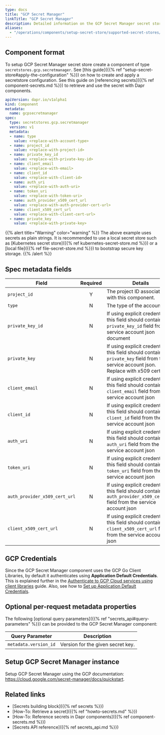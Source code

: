 ```yaml
---
type: docs
title: "GCP Secret Manager"
linkTitle: "GCP Secret Manager"
description: Detailed information on the GCP Secret Manager secret store component
aliases:
  - "/operations/components/setup-secret-store/supported-secret-stores/gcp-secret-manager/"
---
```


## Component format

To setup GCP Secret Manager secret store create a component of type `secretstores.gcp.secretmanager`. See [this guide]({{% ref "setup-secret-store#apply-the-configuration" %}}) on how to create and apply a secretstore configuration. See this guide on [referencing secrets]({{% ref component-secrets.md %}}) to retrieve and use the secret with Dapr components.

```yaml
apiVersion: dapr.io/v1alpha1
kind: Component
metadata:
  name: gcpsecretmanager
spec:
  type: secretstores.gcp.secretmanager
  version: v1
  metadata:
  - name: type
    value: <replace-with-account-type>
  - name: project_id
    value: <replace-with-project-id>
  - name: private_key_id
    value: <replace-with-private-key-id>
  - name: client_email
    value: <replace-with-email>
  - name: client_id
    value: <replace-with-client-id>
  - name: auth_uri
    value: <replace-with-auth-uri>
  - name: token_uri
    value: <replace-with-token-uri>
  - name: auth_provider_x509_cert_url
    value: <replace-with-auth-provider-cert-url>
  - name: client_x509_cert_url
    value: <replace-with-client-cert-url>
  - name: private_key
    value: <replace-with-private-key>
```

{{% alert title="Warning" color="warning" %}}
The above example uses secrets as plain strings. It is recommended to use a local secret store such as [Kubernetes secret store]({{% ref kubernetes-secret-store.md %}}) or a [local file]({{% ref file-secret-store.md %}}) to bootstrap secure key storage.
{{% /alert %}}

## Spec metadata fields

| Field              | Required | Details                        | Example             |
|--------------------|:--------:|--------------------------------|---------------------|
| `project_id`         | Y        | The project ID associated with this component. | `"project_id"` |
| `type`              | N        | The type of the account.   | `"service_account"` |
| `private_key_id` | N | If using explicit credentials, this field should contain the `private_key_id` field from the service account json document | `"privateKeyId"`|
| `private_key`    | N | If using explicit credentials, this field should contain the `private_key` field from the service account json. Replace with x509 cert | `12345-12345`|
| `client_email`   | N | If using explicit credentials, this field should contain the `client_email` field from the service account json  | `"client@email.com"`|
| `client_id`      | N | If using explicit credentials, this field should contain the `client_id` field from the service account json | `0123456789-0123456789`|
| `auth_uri`       | N | If using explicit credentials, this field should contain the `auth_uri` field from the service account json | `https://accounts.google.com/o/oauth2/auth`|
| `token_uri`      | N | If using explicit credentials, this field should contain the `token_uri` field from the service account json | `https://oauth2.googleapis.com/token`|
| `auth_provider_x509_cert_url` | N | If using explicit credentials, this field should contain the `auth_provider_x509_cert_url` field from the service account json | `https://www.googleapis.com/oauth2/v1/certs`|
| `client_x509_cert_url` | N | If using explicit credentials, this field should contain the `client_x509_cert_url` field from the service account json | `https://www.googleapis.com/robot/v1/metadata/x509/<PROJECT_NAME>.iam.gserviceaccount.com`|


## GCP Credentials

Since the GCP Secret Manager component uses the GCP Go Client Libraries, by default it authenticates using **Application Default Credentials**. This is explained further in the [Authenticate to GCP Cloud services using client libraries](https://cloud.google.com/docs/authentication/client-libraries) guide.
Also, see how to [Set up Application Default Credentials](https://cloud.google.com/docs/authentication/provide-credentials-adc).

## Optional per-request metadata properties

The following [optional query parameters]({{% ref "secrets_api#query-parameters" %}}) can be provided to the GCP Secret Manager component:

Query Parameter | Description
--------- | -----------
`metadata.version_id` | Version for the given secret key.

## Setup GCP Secret Manager instance

Setup GCP Secret Manager using the GCP documentation: https://cloud.google.com/secret-manager/docs/quickstart.

## Related links
- [Secrets building block]({{% ref secrets %}})
- [How-To: Retrieve a secret]({{% ref "howto-secrets.md" %}})
- [How-To: Reference secrets in Dapr components]({{% ref component-secrets.md %}})
- [Secrets API reference]({{% ref secrets_api.md %}})
